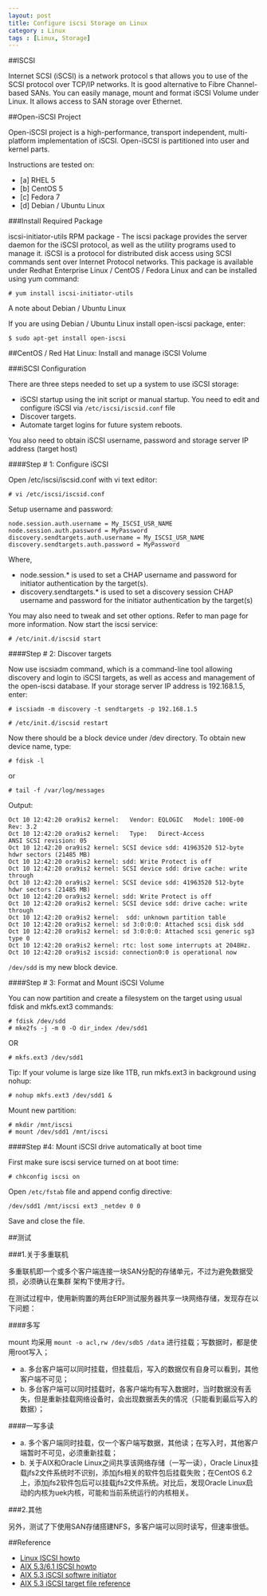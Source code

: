 ```yaml
---
layout: post
title: Configure iscsi Storage on Linux
category : Linux
tags : [Linux, Storage]
---
```


##ISCSI

Internet SCSI (iSCSI) is a network protocol s that allows you to use of the SCSI protocol over TCP/IP networks. It is good alternative to Fibre Channel-based SANs. You can easily manage, mount and format iSCSI Volume under Linux. It allows access to SAN storage over Ethernet.

##Open-iSCSI Project

Open-iSCSI project is a high-performance, transport independent, multi-platform implementation of iSCSI. Open-iSCSI is partitioned into user and kernel parts.

Instructions are tested on:

* [a] RHEL 5
* [b] CentOS 5
* [c] Fedora 7
* [d] Debian / Ubuntu Linux

###Install Required Package

iscsi-initiator-utils RPM package - The iscsi package provides the server daemon for the iSCSI protocol, as well as the utility programs used to manage it. iSCSI is a protocol for distributed disk access using SCSI commands sent over Internet Protocol networks. This package is available under Redhat Enterprise Linux / CentOS / Fedora Linux and can be installed using yum command:

	# yum install iscsi-initiator-utils

A note about Debian / Ubuntu Linux

If you are using Debian / Ubuntu Linux install open-iscsi package, enter:

	$ sudo apt-get install open-iscsi

##CentOS / Red Hat Linux: Install and manage iSCSI Volume

###iSCSI Configuration

There are three steps needed to set up a system to use iSCSI storage:

* iSCSI startup using the init script or manual startup. You need to edit and configure iSCSI via `/etc/iscsi/iscsid.conf` file
* Discover targets.
* Automate target logins for future system reboots.

You also need to obtain iSCSI username, password and storage server IP address (target host)

####Step # 1: Configure iSCSI

Open /etc/iscsi/iscsid.conf with vi text editor:

	# vi /etc/iscsi/iscsid.conf

Setup username and password:

	node.session.auth.username = My_ISCSI_USR_NAME
	node.session.auth.password = MyPassword
	discovery.sendtargets.auth.username = My_ISCSI_USR_NAME
	discovery.sendtargets.auth.password = MyPassword

Where,

* node.session.* is used to set a CHAP username and password for initiator authentication by the target(s).
* discovery.sendtargets.* is used to set a discovery session CHAP username and password for the initiator authentication by the target(s)

You may also need to tweak and set other options. Refer to man page for more information. Now start the iscsi service:

	# /etc/init.d/iscsid start

####Step # 2: Discover targets

Now use iscsiadm command, which is a command-line tool allowing discovery and login to iSCSI targets, as well as access and management of the open-iscsi database. If your storage server IP address is 192.168.1.5, enter:

	# iscsiadm -m discovery -t sendtargets -p 192.168.1.5

	# /etc/init.d/iscsid restart

Now there should be a block device under /dev directory. To obtain new device name, type:

	# fdisk -l

or

	# tail -f /var/log/messages

Output:

	Oct 10 12:42:20 ora9is2 kernel:   Vendor: EQLOGIC   Model: 100E-00           Rev: 3.2
	Oct 10 12:42:20 ora9is2 kernel:   Type:   Direct-Access                      ANSI SCSI revision: 05
	Oct 10 12:42:20 ora9is2 kernel: SCSI device sdd: 41963520 512-byte hdwr sectors (21485 MB)
	Oct 10 12:42:20 ora9is2 kernel: sdd: Write Protect is off
	Oct 10 12:42:20 ora9is2 kernel: SCSI device sdd: drive cache: write through
	Oct 10 12:42:20 ora9is2 kernel: SCSI device sdd: 41963520 512-byte hdwr sectors (21485 MB)
	Oct 10 12:42:20 ora9is2 kernel: sdd: Write Protect is off
	Oct 10 12:42:20 ora9is2 kernel: SCSI device sdd: drive cache: write through
	Oct 10 12:42:20 ora9is2 kernel:  sdd: unknown partition table
	Oct 10 12:42:20 ora9is2 kernel: sd 3:0:0:0: Attached scsi disk sdd
	Oct 10 12:42:20 ora9is2 kernel: sd 3:0:0:0: Attached scsi generic sg3 type 0
	Oct 10 12:42:20 ora9is2 kernel: rtc: lost some interrupts at 2048Hz.
	Oct 10 12:42:20 ora9is2 iscsid: connection0:0 is operational now

`/dev/sdd` is my new block device.

####Step # 3: Format and Mount iSCSI Volume

You can now partition and create a filesystem on the target using usual fdisk and mkfs.ext3 commands:

	# fdisk /dev/sdd
	# mke2fs -j -m 0 -O dir_index /dev/sdd1

OR

	# mkfs.ext3 /dev/sdd1

Tip: If your volume is large size like 1TB, run mkfs.ext3 in background using nohup:

	# nohup mkfs.ext3 /dev/sdd1 &

Mount new partition:

	# mkdir /mnt/iscsi
	# mount /dev/sdd1 /mnt/iscsi

####Step #4: Mount iSCSI drive automatically at boot time

First make sure iscsi service turned on at boot time:

	# chkconfig iscsi on

Open `/etc/fstab` file and append config directive:

	/dev/sdd1 /mnt/iscsi ext3 _netdev 0 0

Save and close the file.

##测试

###1.关于多重联机

多重联机即一个或多个客户端连接一块SAN分配的存储单元，不过为避免数据受损，必须确认在集群 架构下使用才行。

在测试过程中，使用新购置的两台ERP测试服务器共享一块网络存储，发现存在以下问题：

####多写

mount 均采用  `mount -o acl,rw /dev/sdb5 /data` 进行挂载；写数据时，都是使用root写入；

* a. 多台客户端可以同时挂载，但挂载后，写入的数据仅有自身可以看到，其他客户端不可见；
* b. 多台客户端可以同时挂载时，各客户端均有写入数据时，当时数据没有丢失，但是重新挂载网络设备时，会出现数据丢失的情况（只能看到最后写入的数据）；

####一写多读

* a. 多个客户端同时挂载，仅一个客户端写数据，其他读；在写入时，其他客户端暂时不可见，必须重新挂载；
* b. 关于AIX和Oracle Linux之间共享该网络存储（一写一读），Oracle Linux挂载jfs2文件系统时不识别，添加jfs相关的软件包后挂载失败；在CentOS 6.2上，添加jfs2软件包后可以挂载jfs2文件系统。对比后，发现Oracle Linux启动的内核为uek内核，可能和当前系统运行的内核相关。
 
###2.其他

另外，测试了下使用SAN存储搭建NFS，多客户端可以同时读写，但速率很低。

##Reference

* [Linux ISCSI howto](http://www.cyberciti.biz/tips/rhel-centos-fedora-linux-iscsi-howto.html)
* [AIX 5.3/6.1 ISCSI howto](http://dawangliang.blog.163.com/blog/static/1879031682011543446756/)
* [AIX 5.3 iSCSI softwre initiator](http://publib.boulder.ibm.com/infocenter/pseries/v5r3/index.jsp?topic=/com.ibm.aix.commadmn/doc/commadmndita/iscsi_config.htm)
* [AIX 5.3 iSCSI target file reference](http://publib.boulder.ibm.com/infocenter/pseries/v5r3/index.jsp?topic=/com.ibm.aix.commadmn/doc/commadmndita/iscsi_config.htm)